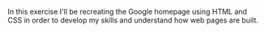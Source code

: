 In this exercise I'll be recreating the Google homepage using HTML and CSS in order to develop my skills and understand how web pages are built.